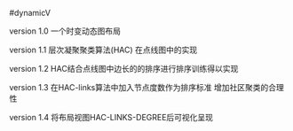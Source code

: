 #dynamicV

version 1.0 一个时变动态图布局


version 1.1  层次凝聚聚类算法(HAC) 在点线图中的实现

version 1.2  HAC结合点线图中边长的的排序进行排序训练得以实现

version 1.3  在HAC-links算法中加入节点度数作为排序标准 增加社区聚类的合理性

version 1.4  将布局视图HAC-LINKS-DEGREE后可视化呈现
